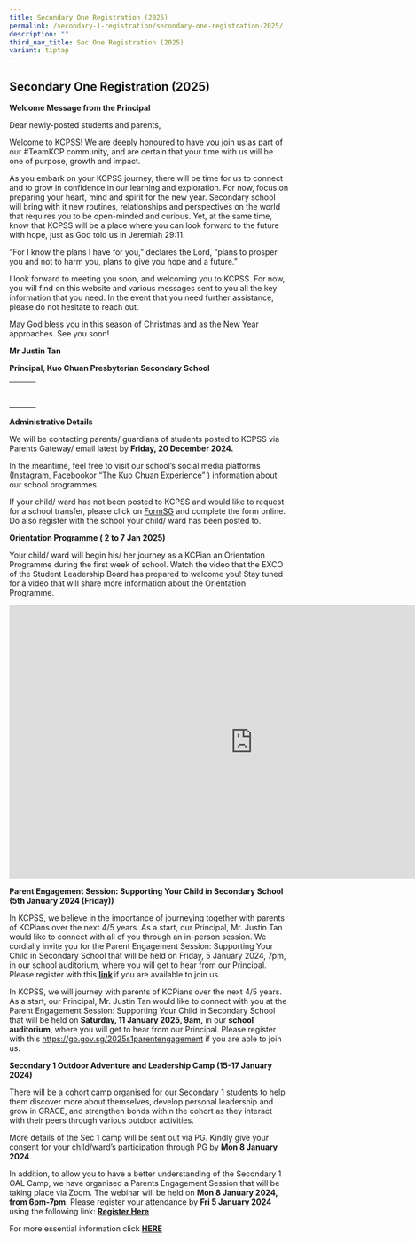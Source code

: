 ```yaml
---
title: Secondary One Registration (2025)
permalink: /secondary-1-registration/secondary-one-registration-2025/
description: ""
third_nav_title: Sec One Registration (2025)
variant: tiptap
---
```

<h2>Secondary One Registration (2025)</h2>
<p><strong>Welcome Message from the Principal</strong>
</p>
<p>Dear newly-posted students and parents,</p>
<p>Welcome to KCPSS! We are deeply honoured to have you join us as part of
our #TeamKCP community, and are certain that your time with us will be
one of purpose, growth and impact.</p>
<p>As you embark on your KCPSS journey, there will be time for us to connect
and to grow in confidence in our learning and exploration. For now, focus
on preparing your heart, mind and spirit for the new year. Secondary school
will bring with it new routines, relationships and perspectives on the
world that requires you to be open-minded and curious. Yet, at the same
time, know that KCPSS will be a place where you can look forward to the
future with hope, just as God told us in Jeremiah 29:11.</p>
<p>“For I know the plans I have for you,” declares the Lord, “plans to prosper
you and not to harm you, plans to give you hope and a future.”</p>
<p>I look forward to meeting you soon, and welcoming you to KCPSS. For now,
you will find on this website and various messages sent to you all the
key information that you need. In the event that you need further assistance,
please do not hesitate to reach out.</p>
<p>May God bless you in this season of Christmas and as the New Year approaches.
See you soon!</p>
<p><strong>Mr Justin Tan</strong>
</p>
<p><strong>Principal, Kuo Chuan Presbyterian Secondary School</strong>
</p>
<table style="minWidth: 75px">
<colgroup>
<col>
<col>
<col>
</colgroup>
<tbody>
<tr>
<th rowspan="1" colspan="1">
<p></p>
</th>
<th rowspan="1" colspan="1">
<p></p>
</th>
<th rowspan="1" colspan="1">
<p></p>
</th>
</tr>
<tr>
<td rowspan="1" colspan="1">
<p></p>
</td>
<td rowspan="1" colspan="1">
<p></p>
</td>
<td rowspan="1" colspan="1">
<p></p>
</td>
</tr>
</tbody>
</table>
<p><strong>Administrative Details</strong>
</p>
<p>We will be contacting parents/ guardians of students posted to KCPSS via
Parents Gateway/ email latest by <strong>Friday, 20 December 2024.</strong>
</p>
<p>In the meantime, feel free to visit our school’s social media platforms
(<a href="https://www.instagram.com/kuo_chuan_presbyterian_sec/" rel="noopener nofollow" target="_blank">Instagram</a>,
<a href="http://facebook.com/kcpsshomepage" rel="noopener nofollow" target="_blank">Facebook</a>or “<a href="https://www.kuochuanpresbyteriansec.moe.edu.sg/the-kuo-chuan-experience/" rel="noopener nofollow" target="_blank">The Kuo Chuan Experience</a>”
) information about our school programmes.</p>
<p>If your child/ ward has not been posted to KCPSS and would like to request
for a school transfer, please click on <a href="https://form.gov.sg/admin/form/674e711e00228143be81c275" rel="noopener nofollow" target="_blank">FormSG</a> and
complete the form online. Do also register with the school your child/
ward has been posted to.</p>
<p></p>
<p><strong>Orientation Programme ( 2 to 7 Jan 2025)</strong>
</p>
<p>Your child/ ward will begin his/ her journey as a KCPian an Orientation
Programme during the first week of school. Watch the video that the EXCO
of the Student Leadership Board has prepared to welcome you! Stay tuned
for a video that will share more information about the Orientation Programme.</p>
<div class="iframe-wrapper">
<iframe height="493" width="877" allowfullscreen="true" frameborder="0" src="https://www.youtube.com/embed/_HLuC6-QMuU?si=Koy2mZUOE6zYltsx"></iframe>
</div>
<p></p>
<p><strong>Parent Engagement Session: Supporting Your Child in Secondary School (5th January 2024 (Friday))</strong>
</p>
<p>In KCPSS, we believe in the importance of journeying together with parents
of KCPians over the next 4/5 years. As a start, our Principal, Mr. Justin
Tan would like to connect with all of you through an in-person session.
We cordially invite you for the Parent Engagement Session: Supporting Your
Child in Secondary School that will be held on Friday, 5 January 2024,
7pm, in our school auditorium, where you will get to hear from our Principal.
Please register with this <strong><a href="https://go.gov.sg/s1-parentengagement-5jan24" rel="noopener noreferrer nofollow" target="_blank">link</a> </strong>if
you are available to join us.</p>
<p>In KCPSS, we will journey with parents of KCPians over the next 4/5 years.
As a start, our Principal, Mr. Justin Tan would like to connect with you
at the Parent Engagement Session: Supporting Your Child in Secondary School
that will be held on <strong>Saturday, 11 January 2025, 9am,</strong> in
our <strong>school auditorium</strong>, where you will get to hear from
our Principal. Please register with this <a href="https://go.gov.sg/2025s1parentengagement" rel="noopener noreferrer nofollow" target="_blank">https://go.gov.sg/2025s1parentengagement</a> if
you are able to join us.</p>
<p><strong>Secondary 1 Outdoor Adventure and Leadership Camp (15-17 January 2024)&nbsp;</strong>
</p>
<p>There will be a cohort camp organised for our Secondary 1 students to
help them discover more about themselves, develop personal leadership and
grow in GRACE, and strengthen bonds within the cohort as they interact
with their peers through various outdoor activities.&nbsp;&nbsp;</p>
<p></p>
<p>More details of the Sec 1 camp will be sent out via PG. Kindly give your
consent for your child/ward’s participation through PG by <strong>Mon 8 January 2024</strong>.&nbsp;&nbsp;</p>
<p></p>
<p>In addition, to allow you to have a better understanding of the Secondary
1 OAL Camp, we have organised a Parents Engagement Session that will be
taking place via Zoom. The webinar will be held on <strong>Mon 8 January 2024, from 6pm-7pm.</strong> Please
register your attendance by <strong>Fri 5 January 2024</strong> using the
following link: <strong><a href="https://moe-singapore.zoom.us/webinar/register/WN_Iuzq7xhHQa-LE4gFYd2YMQ" rel="noopener noreferrer nofollow" target="_blank">Register Here</a></strong>
</p>
<p>For more essential information click <strong><a href="https://kuochuanpresbyteriansec.moe.edu.sg/secondary-1-registration/sec-one-registration-2024/essential-information/" rel="noopener noreferrer nofollow" target="_blank">HERE</a></strong>
</p>